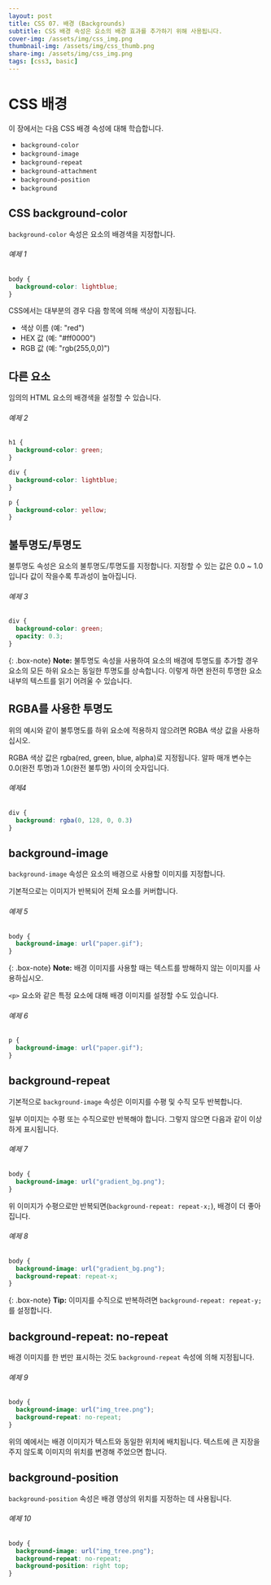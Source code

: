 ```yaml
---
layout: post
title: CSS 07. 배경 (Backgrounds)
subtitle: CSS 배경 속성은 요소의 배경 효과를 추가하기 위해 사용됩니다. 
cover-img: /assets/img/css_img.png
thumbnail-img: /assets/img/css_thumb.png
share-img: /assets/img/css_img.png
tags: [css3, basic]
---
```


# CSS 배경

이 장에서는 다음 CSS 배경 속성에 대해 학습합니다.

+ ```background-color```
+ ```background-image```
+ ```background-repeat```
+ ```background-attachment```
+ ```background-position```
+ ```background```

## CSS background-color

```background-color``` 속성은 요소의 배경색을 지정합니다.

###### 예제 1

```css
body {
  background-color: lightblue;
}
```

CSS에서는 대부분의 경우 다음 항목에 의해 색상이 지정됩니다.

+ 색상 이름 (예: "red")
+ HEX 값 (예: "#ff0000")
+ RGB 값 (예: "rgb(255,0,0)")

## 다른 요소

임의의 HTML 요소의 배경색을 설정할 수 있습니다.

###### 예제 2

```css
h1 {
  background-color: green;
}

div {
  background-color: lightblue;
}

p {
  background-color: yellow;
}
```

## 불투명도/투명도

불투명도 속성은 요소의 불투명도/투명도를 지정합니다. 지정할 수 있는 값은 0.0 ~ 1.0입니다 값이 작을수록 투과성이 높아집니다.

###### 예제 3

```css
div {
  background-color: green;
  opacity: 0.3;
}
```

{: .box-note}
**Note:** 불투명도 속성을 사용하여 요소의 배경에 투명도를 추가할 경우 요소의 모든 하위 요소는 동일한 투명도를 상속합니다. 이렇게 하면 완전히 투명한 요소 내부의 텍스트를 읽기 어려울 수 있습니다.

## RGBA를 사용한 투명도

위의 예시와 같이 불투명도를 하위 요소에 적용하지 않으려면 RGBA 색상 값을 사용하십시오.

RGBA 색상 값은 rgba(red, green, blue, alpha)로 지정됩니다. 알파 매개 변수는 0.0(완전 투명)과 1.0(완전 불투명) 사이의 숫자입니다.

###### 예제4

```css
div {
  background: rgba(0, 128, 0, 0.3) 
}
```

## background-image

```background-image``` 속성은 요소의 배경으로 사용할 이미지를 지정합니다.

기본적으로는 이미지가 반복되어 전체 요소를 커버합니다.

###### 예제 5

```css
body {
  background-image: url("paper.gif");
}
```

{: .box-note}
**Note:** 배경 이미지를 사용할 때는 텍스트를 방해하지 않는 이미지를 사용하십시오.

```<p>``` 요소와 같은 특정 요소에 대해 배경 이미지를 설정할 수도 있습니다.

###### 예제 6

```css
p {
  background-image: url("paper.gif");
}
```

## background-repeat

기본적으로 ```background-image``` 속성은 이미지를 수평 및 수직 모두 반복합니다.

일부 이미지는 수평 또는 수직으로만 반복해야 합니다. 그렇지 않으면 다음과 같이 이상하게 표시됩니다.

###### 예제 7

```css
body {
  background-image: url("gradient_bg.png");
}
```

위 이미지가 수평으로만 반복되면(```background-repeat: repeat-x;```), 배경이 더 좋아집니다.

###### 예제 8

```css
body {
  background-image: url("gradient_bg.png");
  background-repeat: repeat-x;
}
```

{: .box-note}
**Tip:** 이미지를 수직으로 반복하려면 ```background-repeat: repeat-y;```를 설정합니다.

## background-repeat: no-repeat

배경 이미지를 한 번만 표시하는 것도 ```background-repeat``` 속성에 의해 지정됩니다.

###### 예제 9

```css
body {
  background-image: url("img_tree.png");
  background-repeat: no-repeat;
}
```

위의 예에서는 배경 이미지가 텍스트와 동일한 위치에 배치됩니다. 텍스트에 큰 지장을 주지 않도록 이미지의 위치를 변경해 주었으면 합니다.

## background-position

```background-position``` 속성은 배경 영상의 위치를 지정하는 데 사용됩니다.

###### 예제 10

```css
body {
  background-image: url("img_tree.png");
  background-repeat: no-repeat;
  background-position: right top;
}
```
